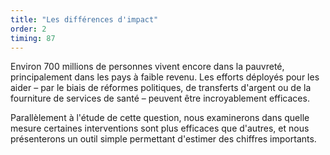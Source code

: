 ```yaml
---
title: "Les différences d'impact"
order: 2
timing: 87
---
```


Environ 700 millions de personnes vivent encore dans la pauvreté, principalement dans les pays à faible revenu. Les efforts déployés pour les aider – par le biais de réformes politiques, de transferts d'argent ou de la fourniture de services de santé – peuvent être incroyablement efficaces.

Parallèlement à l'étude de cette question, nous examinerons dans quelle mesure certaines interventions sont plus efficaces que d'autres, et nous présenterons un outil simple permettant d'estimer des chiffres importants.
